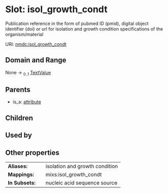 
# Slot: isol_growth_condt


Publication reference in the form of pubmed ID (pmid), digital object identifier (doi) or url for isolation and growth condition specifications of the organism/material

URI: [nmdc:isol_growth_condt](https://microbiomedata/meta/isol_growth_condt)


## Domain and Range

None &#8594;  <sub>0..1</sub> [TextValue](TextValue.md)

## Parents

 *  is_a: [attribute](attribute.md)

## Children


## Used by


## Other properties

|  |  |  |
| --- | --- | --- |
| **Aliases:** | | isolation and growth condition |
| **Mappings:** | | mixs:isol_growth_condt |
| **In Subsets:** | | nucleic acid sequence source |

